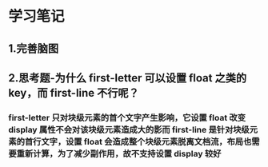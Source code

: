# 学习笔记

## 1.完善脑图

## 2.思考题-为什么 first-letter 可以设置 float 之类的 key，而 first-line 不行呢？

### first-letter 只对块级元素的首个文字产生影响，它设置 float 改变 display 属性不会对该块级元素造成大的影而 first-line 是针对块级元素的首行文字，设置 float 会造成整个块级元素脱离文档流，布局也需要重新计算，为了减少副作用，故不支持设置 display 较好

